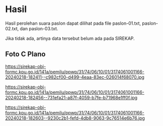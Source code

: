 # Hasil

Hasil perolehan suara paslon dapat dilihat pada file paslon-01.txt, paslon-02.txt, dan paslon-03.txt.

Jika tidak ada, artinya data tersebut belum ada pada SIREKAP.

## Foto C Plano

https://sirekap-obj-formc.kpu.go.id/141a/pemilu/ppwp/31/74/06/10/01/3174061001166-20240218-182411--c982cf00-d499-4eaa-83ec-026014f68070.jpg

https://sirekap-obj-formc.kpu.go.id/141a/pemilu/ppwp/31/74/06/10/01/3174061001166-20240218-182456--731efa21-a87f-4059-b7fe-b71968e1ff0f.jpg

https://sirekap-obj-formc.kpu.go.id/141a/pemilu/ppwp/31/74/06/10/01/3174061001166-20240218-182603--9230c2b1-fefd-4db8-9063-9c76514e6b76.jpg
